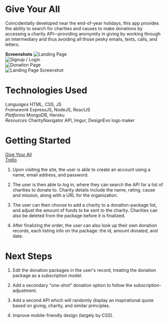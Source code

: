 # Give Your All
Coincidentally developed near the end-of-year holidays, this app provides the ability to search for charities and causes to make donations by accessing a charity API—providing anonymity in giving by working through an intermediary and thus avoiding all those pesky emails, texts, calls, and letters.

**Screenshots**
![Landing Page](https://i.imgur.com/Rsyf3mu.png)<br>
![Signup / Login](https://i.imgur.com/gX8oNH0.png)<br>
![Donation Page](https://i.imgur.com/rMGIs7b.png)<br>
![Landing Page Screenshot](https://i.imgur.com/yGJeeHV.png)<br>

# Technologies Used
*Languages* HTML, CSS, JS<br>
*Framework* ExpressJS, NodeJS, ReactJS<br>
*Platforms* MongoDB, Heroku<br>
*Resources* CharityNavigator API, Imgur, DesignEvo logo maker<br>

# Getting Started

[Give Your All](http://giveyourall.herokuapp.com "GiveYourAll")<br>
[Trello](https://trello.com/b/eaIztHJ3/giveyourall "Trello")<br>

1. Upon visiting the site, the user is able to create an account using a name, email address, and password.

2. The user is then able to log in, where they can search the API for a list of charities to donate to. Charity details include the name, rating, cause and mission, along with a URL for the organization.

3. The user can then choose to add a charity to a donation-package list, and adjust the amount of funds to be sent to the charity. Charities can also be deleted from the package before it is finalized.

4. After finalizing the order, the user can also look up their own donation records, each listing info on the package: the id, amount donated, and date.

# Next Steps

1. Edit the donation packages in the user's record, treating the donation package as a subscription model.

2. Add a secondary "one-shot" donation option to follow the subscription-adjustment.

3. Add a second API which will randomly display an inspirational quote based on giving, charity, and similar principles.

4. Improve mobile-friendly design (largely by CSS).